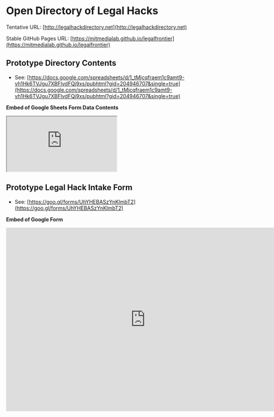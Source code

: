 # Open Directory of Legal Hacks

Tentative URL: [http://legalhackdirectory.net](http://legalhackdirectory.net)

Stable GitHub Pages URL: [https://mitmedialab.github.io/legalfrontier](https://mitmedialab.github.io/legalfrontier)

## Prototype Directory Contents

* See: [https://docs.google.com/spreadsheets/d/1_tMjcqfraem1c9amt9-vh1Hk6TVJgu7XBFlvdFQj9xs/pubhtml?gid=204946707&single=true](https://docs.google.com/spreadsheets/d/1_tMjcqfraem1c9amt9-vh1Hk6TVJgu7XBFlvdFQj9xs/pubhtml?gid=204946707&single=true)

**Embed of Google Sheets Form Data Contents**

<iframe src="https://docs.google.com/spreadsheets/d/1_tMjcqfraem1c9amt9-vh1Hk6TVJgu7XBFlvdFQj9xs/pubhtml?widget=true&amp;headers=false"></iframe>

## Prototype Legal Hack Intake Form

* See: [https://goo.gl/forms/UhYHEBASzYnKlmbT2](https://goo.gl/forms/UhYHEBASzYnKlmbT2)

**Embed of Google Form**

<iframe src="https://docs.google.com/forms/d/e/1FAIpQLSdKoHIeVt2B0RD8yFJeLj5U6dUdX0Od2StUyuQSykmEsAT67g/viewform?embedded=true" width="760" height="500" frameborder="0" marginheight="0" marginwidth="0">Loading...</iframe>
